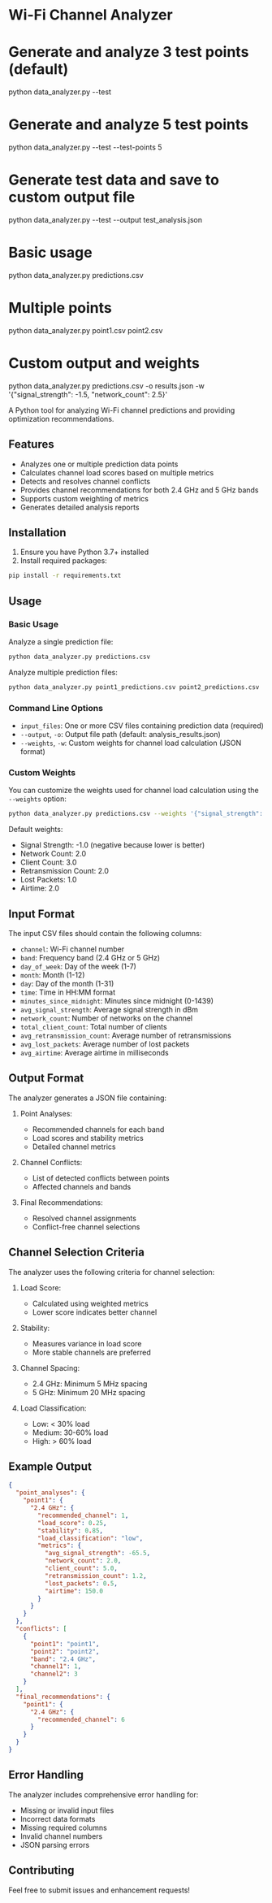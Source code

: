 # Wi-Fi Channel Analyzer

# Generate and analyze 3 test points (default)
python data_analyzer.py --test

# Generate and analyze 5 test points
python data_analyzer.py --test --test-points 5

# Generate test data and save to custom output file
python data_analyzer.py --test --output test_analysis.json


# Basic usage
python data_analyzer.py predictions.csv

# Multiple points
python data_analyzer.py point1.csv point2.csv

# Custom output and weights
python data_analyzer.py predictions.csv -o results.json -w '{"signal_strength": -1.5, "network_count": 2.5}'

A Python tool for analyzing Wi-Fi channel predictions and providing optimization recommendations.

## Features

- Analyzes one or multiple prediction data points
- Calculates channel load scores based on multiple metrics
- Detects and resolves channel conflicts
- Provides channel recommendations for both 2.4 GHz and 5 GHz bands
- Supports custom weighting of metrics
- Generates detailed analysis reports

## Installation

1. Ensure you have Python 3.7+ installed
2. Install required packages:
```bash
pip install -r requirements.txt
```

## Usage

### Basic Usage

Analyze a single prediction file:
```bash
python data_analyzer.py predictions.csv
```

Analyze multiple prediction files:
```bash
python data_analyzer.py point1_predictions.csv point2_predictions.csv
```

### Command Line Options

- `input_files`: One or more CSV files containing prediction data (required)
- `--output`, `-o`: Output file path (default: analysis_results.json)
- `--weights`, `-w`: Custom weights for channel load calculation (JSON format)

### Custom Weights

You can customize the weights used for channel load calculation using the `--weights` option:

```bash
python data_analyzer.py predictions.csv --weights '{"signal_strength": -1.5, "network_count": 2.5, "client_count": 3.5, "retransmission_count": 2.0, "lost_packets": 1.5, "airtime": 2.5}'
```

Default weights:
- Signal Strength: -1.0 (negative because lower is better)
- Network Count: 2.0
- Client Count: 3.0
- Retransmission Count: 2.0
- Lost Packets: 1.0
- Airtime: 2.0

## Input Format

The input CSV files should contain the following columns:

- `channel`: Wi-Fi channel number
- `band`: Frequency band (2.4 GHz or 5 GHz)
- `day_of_week`: Day of the week (1-7)
- `month`: Month (1-12)
- `day`: Day of the month (1-31)
- `time`: Time in HH:MM format
- `minutes_since_midnight`: Minutes since midnight (0-1439)
- `avg_signal_strength`: Average signal strength in dBm
- `network_count`: Number of networks on the channel
- `total_client_count`: Total number of clients
- `avg_retransmission_count`: Average number of retransmissions
- `avg_lost_packets`: Average number of lost packets
- `avg_airtime`: Average airtime in milliseconds

## Output Format

The analyzer generates a JSON file containing:

1. Point Analyses:
   - Recommended channels for each band
   - Load scores and stability metrics
   - Detailed channel metrics

2. Channel Conflicts:
   - List of detected conflicts between points
   - Affected channels and bands

3. Final Recommendations:
   - Resolved channel assignments
   - Conflict-free channel selections

## Channel Selection Criteria

The analyzer uses the following criteria for channel selection:

1. Load Score:
   - Calculated using weighted metrics
   - Lower score indicates better channel

2. Stability:
   - Measures variance in load score
   - More stable channels are preferred

3. Channel Spacing:
   - 2.4 GHz: Minimum 5 MHz spacing
   - 5 GHz: Minimum 20 MHz spacing

4. Load Classification:
   - Low: < 30% load
   - Medium: 30-60% load
   - High: > 60% load

## Example Output

```json
{
  "point_analyses": {
    "point1": {
      "2.4 GHz": {
        "recommended_channel": 1,
        "load_score": 0.25,
        "stability": 0.85,
        "load_classification": "low",
        "metrics": {
          "avg_signal_strength": -65.5,
          "network_count": 2.0,
          "client_count": 5.0,
          "retransmission_count": 1.2,
          "lost_packets": 0.5,
          "airtime": 150.0
        }
      }
    }
  },
  "conflicts": [
    {
      "point1": "point1",
      "point2": "point2",
      "band": "2.4 GHz",
      "channel1": 1,
      "channel2": 3
    }
  ],
  "final_recommendations": {
    "point1": {
      "2.4 GHz": {
        "recommended_channel": 6
      }
    }
  }
}
```

## Error Handling

The analyzer includes comprehensive error handling for:
- Missing or invalid input files
- Incorrect data formats
- Missing required columns
- Invalid channel numbers
- JSON parsing errors

## Contributing

Feel free to submit issues and enhancement requests! 